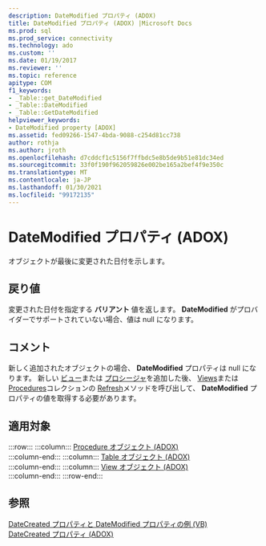 ```yaml
---
description: DateModified プロパティ (ADOX)
title: DateModified プロパティ (ADOX) |Microsoft Docs
ms.prod: sql
ms.prod_service: connectivity
ms.technology: ado
ms.custom: ''
ms.date: 01/19/2017
ms.reviewer: ''
ms.topic: reference
apitype: COM
f1_keywords:
- _Table::get_DateModified
- _Table::DateModified
- _Table::GetDateModified
helpviewer_keywords:
- DateModified property [ADOX]
ms.assetid: fed09266-1547-4bda-9088-c254d81cc738
author: rothja
ms.author: jroth
ms.openlocfilehash: d7cddcf1c5156f7ffbdc5e8b5de9b51e81dc34ed
ms.sourcegitcommit: 33f0f190f962059826e002be165a2bef4f9e350c
ms.translationtype: MT
ms.contentlocale: ja-JP
ms.lasthandoff: 01/30/2021
ms.locfileid: "99172135"
---
```

# <a name="datemodified-property-adox"></a>DateModified プロパティ (ADOX)
オブジェクトが最後に変更された日付を示します。  
  
## <a name="return-values"></a>戻り値  
 変更された日付を指定する **バリアント** 値を返します。 **DateModified** がプロバイダーでサポートされていない場合、値は null になります。  
  
## <a name="remarks"></a>コメント  
 新しく追加されたオブジェクトの場合、 **DateModified** プロパティは null になります。 新しい [ビュー](./view-object-adox.md)または [プロシージャ](./procedure-object-adox.md)を追加した後、 [Views](./views-collection-adox.md)または [Procedures](./procedures-collection-adox.md)コレクションの [Refresh](../ado-api/refresh-method-ado.md)メソッドを呼び出して、 **DateModified** プロパティの値を取得する必要があります。  
  
## <a name="applies-to"></a>適用対象  

:::row:::
    :::column:::
        [Procedure オブジェクト (ADOX)](./procedure-object-adox.md)  
    :::column-end:::
    :::column:::
        [Table オブジェクト (ADOX)](./table-object-adox.md)  
    :::column-end:::
    :::column:::
        [View オブジェクト (ADOX)](./view-object-adox.md)  
    :::column-end:::
:::row-end:::

## <a name="see-also"></a>参照  
 [DateCreated プロパティと DateModified プロパティの例 (VB)](./datecreated-and-datemodified-properties-example-vb.md)   
 [DateCreated プロパティ (ADOX)](./datecreated-property-adox.md)